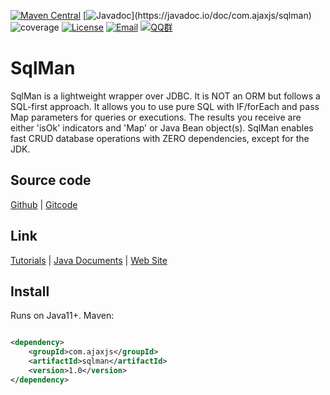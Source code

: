 [![Maven Central](https://img.shields.io/maven-central/v/com.ajaxjs/sqlman?label=Latest%20Release)](https://central.sonatype.com/artifact/com.ajaxjs/sqlman)
[![Javadoc](https://img.shields.io/badge/javadoc-1.0-brightgreen.svg?)](https://javadoc.io/doc/com.ajaxjs/sqlman)
![coverage](https://img.shields.io/badge/coverage-80%25-yellowgreen.svg?maxAge=2592000)
[![License](https://img.shields.io/badge/license-Apache--2.0-green.svg?longCache=true&style=flat)](http://www.apache.org/licenses/LICENSE-2.0.txt)
[![Email](https://img.shields.io/badge/Contact--me-Email-orange.svg)](mailto:frank@ajaxjs.com)
[![QQ群](https://framework.ajaxjs.com/static/qq.svg)](https://shang.qq.com/wpa/qunwpa?idkey=3877893a4ed3a5f0be01e809e7ac120e346102bd550deb6692239bb42de38e22)

# SqlMan

SqlMan is a lightweight wrapper over JDBC. It is NOT an ORM but follows a SQL-first approach. It allows you to use pure SQL with IF/forEach and pass Map parameters for queries or executions. The results you receive are either 'isOk' indicators and 'Map' or Java Bean object(s). SqlMan enables fast CRUD database operations with ZERO dependencies, except for the JDK.

## Source code

[Github](https://github.com/core-lib/sqlman) | [Gitcode](https://gitcode.com/lightweight-component/SqlMan)

## Link

[Tutorials](https://javadoc.io/doc/com.ajaxjs/sqlman) | [Java Documents](https://javadoc.io/doc/com.ajaxjs/sqlman) | [Web Site](https://sqlman.ajaxjs.com)

## Install

Runs on Java11+. Maven:

```xml

<dependency>
    <groupId>com.ajaxjs</groupId>
    <artifactId>sqlman</artifactId>
    <version>1.0</version>
</dependency>
```